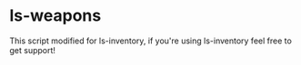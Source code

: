 # ls-weapons

This script modified for ls-inventory, if you're using ls-inventory feel free to get support!
